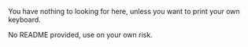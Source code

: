 You have nothing to looking for here, unless you want to print your own keyboard.

No README provided, use on your own risk.
